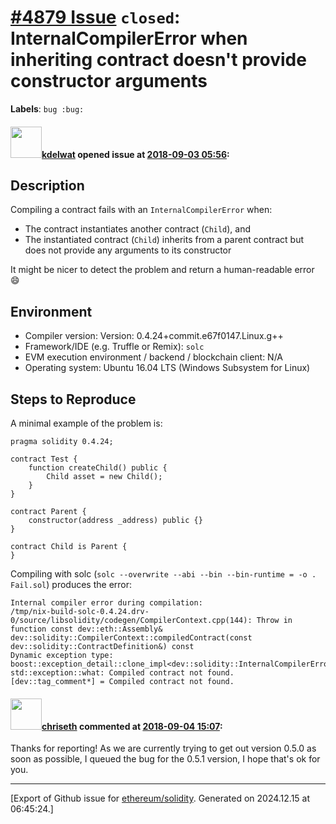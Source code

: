 # [\#4879 Issue](https://github.com/ethereum/solidity/issues/4879) `closed`: InternalCompilerError when inheriting contract doesn't provide constructor arguments
**Labels**: `bug :bug:`


#### <img src="https://avatars.githubusercontent.com/u/1031518?u=3221faceb8e07bad67b04659ddce0e89a685acb9&v=4" width="50">[kdelwat](https://github.com/kdelwat) opened issue at [2018-09-03 05:56](https://github.com/ethereum/solidity/issues/4879):

## Description

Compiling a contract fails with an `InternalCompilerError` when:
- The contract instantiates another contract (`Child`), and
- The instantiated contract (`Child`) inherits from a parent contract but does not provide any arguments to its constructor

It might be nicer to detect the problem and return a human-readable error 😄 

## Environment

- Compiler version: Version: 0.4.24+commit.e67f0147.Linux.g++
- Framework/IDE (e.g. Truffle or Remix): `solc`
- EVM execution environment / backend / blockchain client: N/A
- Operating system: Ubuntu 16.04 LTS (Windows Subsystem for Linux)

## Steps to Reproduce

A minimal example of the problem is: 

```sol
pragma solidity 0.4.24;

contract Test {
    function createChild() public {
        Child asset = new Child();
    }
}

contract Parent {
    constructor(address _address) public {}
}

contract Child is Parent {
}
```

Compiling with solc (`solc --overwrite --abi --bin --bin-runtime = -o . Fail.sol`) produces the error:

```
Internal compiler error during compilation:
/tmp/nix-build-solc-0.4.24.drv-0/source/libsolidity/codegen/CompilerContext.cpp(144): Throw in function const dev::eth::Assembly& dev::solidity::CompilerContext::compiledContract(const dev::solidity::ContractDefinition&) const
Dynamic exception type: boost::exception_detail::clone_impl<dev::solidity::InternalCompilerError>
std::exception::what: Compiled contract not found.
[dev::tag_comment*] = Compiled contract not found.
```


#### <img src="https://avatars.githubusercontent.com/u/9073706?v=4" width="50">[chriseth](https://github.com/chriseth) commented at [2018-09-04 15:07](https://github.com/ethereum/solidity/issues/4879#issuecomment-418403470):

Thanks for reporting! As we are currently trying to get out version 0.5.0 as soon as possible, I queued the bug for the 0.5.1 version, I hope that's ok for you.


-------------------------------------------------------------------------------



[Export of Github issue for [ethereum/solidity](https://github.com/ethereum/solidity). Generated on 2024.12.15 at 06:45:24.]
